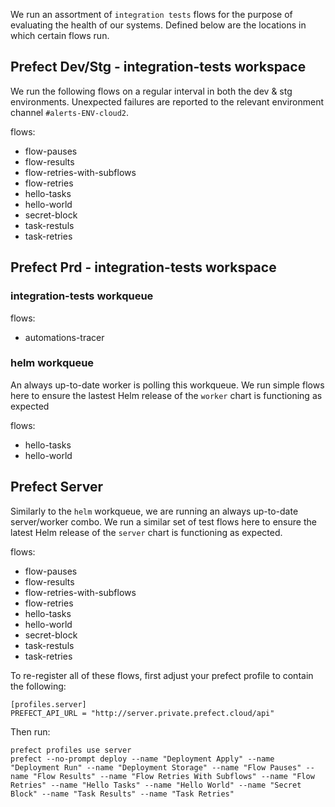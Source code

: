 We run an assortment of `integration tests` flows for the purpose of evaluating the health of our systems. Defined below are the locations in which certain flows run.

## Prefect Dev/Stg - integration-tests workspace
We run the following flows on a regular interval in both the dev & stg environments. Unexpected failures are reported to the relevant environment channel `#alerts-ENV-cloud2`.

flows:
- flow-pauses
- flow-results
- flow-retries-with-subflows
- flow-retries
- hello-tasks
- hello-world
- secret-block
- task-restuls
- task-retries


## Prefect Prd - integration-tests workspace

### integration-tests workqueue
flows:
- automations-tracer

### helm workqueue
An always up-to-date worker is polling this workqueue. We run simple flows here to ensure the lastest Helm release of the `worker` chart is functioning as expected

flows:
- hello-tasks
- hello-world

## Prefect Server
Similarly to the `helm` workqueue, we are running an always up-to-date server/worker combo. We run a similar set of test flows here to ensure the latest Helm release of the `server` chart is functioning as expected.

flows:
- flow-pauses
- flow-results
- flow-retries-with-subflows
- flow-retries
- hello-tasks
- hello-world
- secret-block
- task-restuls
- task-retries

To re-register all of these flows, first adjust your prefect profile to contain the following:
```
[profiles.server]
PREFECT_API_URL = "http://server.private.prefect.cloud/api"
```

Then run:
```
prefect profiles use server
prefect --no-prompt deploy --name "Deployment Apply" --name "Deployment Run" --name "Deployment Storage" --name "Flow Pauses" --name "Flow Results" --name "Flow Retries With Subflows" --name "Flow Retries" --name "Hello Tasks" --name "Hello World" --name "Secret Block" --name "Task Results" --name "Task Retries"
```
